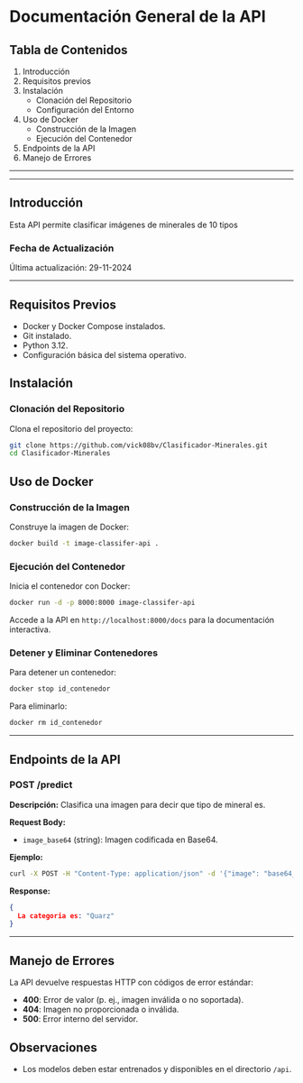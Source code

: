 # Documentación General de la API

## Tabla de Contenidos
1. Introducción
2. Requisitos previos
3. Instalación
   - Clonación del Repositorio
   - Configuración del Entorno
4. Uso de Docker
   - Construcción de la Imagen
   - Ejecución del Contenedor
5. Endpoints de la API
6. Manejo de Errores

---
---

## Introducción
Esta API permite clasificar imágenes de minerales de 10 tipos

### Fecha de Actualización
Última actualización: 29-11-2024

---

## Requisitos Previos
- Docker y Docker Compose instalados.
- Git instalado.
- Python 3.12.
- Configuración básica del sistema operativo.

## Instalación

### Clonación del Repositorio
Clona el repositorio del proyecto:
```bash
git clone https://github.com/vick08bv/Clasificador-Minerales.git
cd Clasificador-Minerales
```
 
## Uso de Docker

### Construcción de la Imagen
Construye la imagen de Docker:
```bash
docker build -t image-classifer-api .
```

### Ejecución del Contenedor
Inicia el contenedor con Docker:
```bash
docker run -d -p 8000:8000 image-classifer-api
```
Accede a la API en `http://localhost:8000/docs` para la documentación interactiva.

### Detener y Eliminar Contenedores
Para detener un contenedor:
```bash
docker stop id_contenedor
```
Para eliminarlo:
```bash
docker rm id_contenedor
```

---

## Endpoints de la API

### POST /predict
**Descripción:** Clasifica una imagen para decir que tipo de mineral es.

**Request Body:**
- `image_base64` (string): Imagen codificada en Base64.

**Ejemplo:**
```bash
curl -X POST -H "Content-Type: application/json" -d '{"image": "base64_string"}' http://localhost:8000/predict
```

**Response:**
```json
{
  La categoria es: "Quarz"
}
```

---

## Manejo de Errores
La API devuelve respuestas HTTP con códigos de error estándar:
- **400**: Error de valor (p. ej., imagen inválida o no soportada).
- **404**: Imagen no proporcionada o inválida.
- **500**: Error interno del servidor.

## Observaciones

- Los modelos deben estar entrenados y disponibles en el directorio `/api`.

